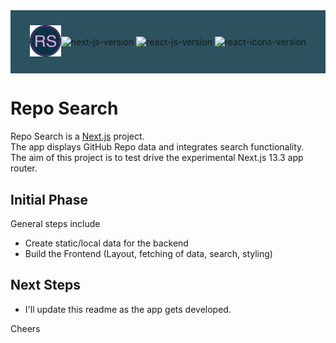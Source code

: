 <div style="background-color: #083344d9; display: flex; justify-content: center; align-items: center; padding: 10px; margin-bottom: 10px">
  <p align="center">
    <img src="public/logo-rs.png" width="50" alt="logo">
  </p>
  <p align="center">
    <img src="https://img.shields.io/github/package-json/dependency-version/code-serg/repo-search/next?color=green" alt="next-js-version">
    <img src="https://img.shields.io/github/package-json/dependency-version/code-serg/repo-search/react?color=blue" alt="react-js-version">
   <img src="https://img.shields.io/github/package-json/dependency-version/code-serg/repo-search/react-icons?color=red" alt="react-icons-version">
  </p>
</div>

# Repo Search

Repo Search is a [Next.js](https://nextjs.org/) project. <br>
The app displays GitHub Repo data and integrates search functionality. <br>
The aim of this project is to test drive the experimental Next.js 13.3 app router.

## Initial Phase

General steps include

- Create static/local data for the backend
- Build the Frontend (Layout, fetching of data, search, styling)

## Next Steps

- I'll update this readme as the app gets developed.

Cheers
